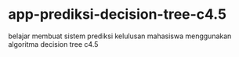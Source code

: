 # app-prediksi-decision-tree-c4.5
belajar membuat sistem prediksi kelulusan mahasiswa menggunakan algoritma decision tree c4.5 
